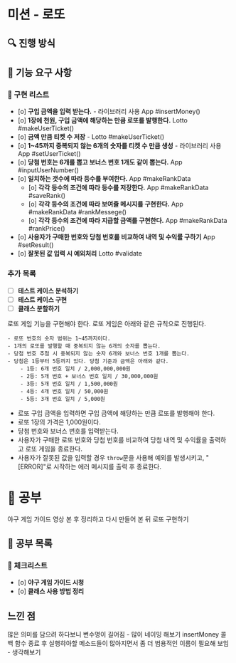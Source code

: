 # 미션 - 로또

## 🔍 진행 방식

## 🚀 기능 요구 사항

### 🚨 구현 리스트

- [o] **구입 금액을 입력 받는다.** - 라이브러리 사용 App #insertMoney()
- [o] **1장에 천원, 구입 금액에 해당하는 만큼 로또를 발행한다.** Lotto #makeUserTicket()
- [o] **금액 만큼 티켓 수 저장** - Lotto #makeUserTicket()
- [o] **1~45까지 중복되지 않는 6개의 숫자를 티켓 수 만큼 생성** - 라이브러리 사용 App #setUserTicket()
- [o] **당첨 번호는 6개를 뽑고 보너스 번호 1개도 같이 뽑는다.** App #inputUserNumber()
- [o] **일치하는 갯수에 따라 등수를 부여한다.** App #makeRankData
  - [o] **각각 등수의 조건에 따라 등수를 저장한다.** App #makeRankData #saveRank()
  - [o] **각각 등수의 조건에 따라 보여줄 메시지를 구현한다.** App #makeRankData #rankMessege()
  - [o] **각각 등수의 조건에 따라 지급할 금액를 구현한다.** App #makeRankData #rankPrice()
- [o] **사용자가 구매한 번호와 당첨 번호를 비교하여 내역 및 수익률 구하기** App #setResult()
- [o] **잘못된 값 입력 시 예외처리** Lotto #validate

### 추가 목록

- [ ] **테스트 케이스 분석하기**
- [ ] **테스트 케이스 구현**
- [ ] **클래스 분할하기**

로또 게임 기능을 구현해야 한다. 로또 게임은 아래와 같은 규칙으로 진행된다.

```
- 로또 번호의 숫자 범위는 1~45까지이다.
- 1개의 로또를 발행할 때 중복되지 않는 6개의 숫자를 뽑는다.
- 당첨 번호 추첨 시 중복되지 않는 숫자 6개와 보너스 번호 1개를 뽑는다.
- 당첨은 1등부터 5등까지 있다. 당첨 기준과 금액은 아래와 같다.
    - 1등: 6개 번호 일치 / 2,000,000,000원
    - 2등: 5개 번호 + 보너스 번호 일치 / 30,000,000원
    - 3등: 5개 번호 일치 / 1,500,000원
    - 4등: 4개 번호 일치 / 50,000원
    - 5등: 3개 번호 일치 / 5,000원
```

- 로또 구입 금액을 입력하면 구입 금액에 해당하는 만큼 로또를 발행해야 한다.
- 로또 1장의 가격은 1,000원이다.
- 당첨 번호와 보너스 번호를 입력받는다.
- 사용자가 구매한 로또 번호와 당첨 번호를 비교하여 당첨 내역 및 수익률을 출력하고 로또 게임을 종료한다.
- 사용자가 잘못된 값을 입력할 경우 `throw`문을 사용해 예외를 발생시키고, "[ERROR]"로 시작하는 에러 메시지를 출력 후 종료한다.

# 🚀 공부

야구 게임 가이드 영상 본 후 정리하고 다시 만들어 본 뒤 로또 구현하기

## 🧾 공부 목록

### 🚨 체크리스트

- [o] **야구 게임 가이드 시청**
- [o] **클래스 사용 방법 정리**

## 느낀 점

많은 의미를 담으려 하다보니 변수명이 길어짐 - 많이 네이밍 해보기
insertMoney 콜백 함수 종료 후 실행햐아할 메소드들이 많아지면서 좀 더 범용적인 이름이 필요해 보임 - 생각해보기
